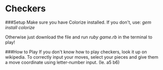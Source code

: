 Checkers
===========
###Setup
Make sure you have Colorize installed. If you don't, use: *gem install colorize*

Otherwise just download the file and run *ruby game.rb* in the terminal to play!

###How to Play
If you don't know how to play checkers, look it up on wikipedia.
To correctly input your moves, select your pieces and give them a move coordinate using letter-number input. (Ie. a5 b6)
